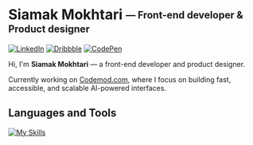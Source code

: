 # Siamak Mokhtari <sub><sup>— Front-end developer & Product designer</sup></sub>

[![LinkedIn](https://img.shields.io/badge/LinkedIn-Profile-0D76A8?style=flat&logo=linkedin&logoColor=white)](https://www.linkedin.com/in/siamakmokhtari/)
[![Dribbble](https://img.shields.io/badge/Dribbble-Portfolio-ea4c89?style=flat&logo=dribbble&logoColor=white)](https://dribbble.com/siamak)
[![CodePen](https://img.shields.io/badge/CodePen-Demos-black?style=flat&logo=codepen&logoColor=white)](https://codepen.io/siamak)

Hi, I'm **Siamak Mokhtari** — a front-end developer and product designer.

Currently working on [Codemod.com](https://codemod.com), where I focus on building fast, accessible, and scalable AI-powered interfaces.

## Languages and Tools

[![My Skills](https://skillicons.dev/icons?i=react,ts,js,nextjs,tailwind,figma,nodejs,vite,vue,prisma,supabase,postgres,mongodb,vercel,docker,git,github,html,css,sass,ps,ai,netlify,pnpm,npm,yarn,vscode)](https://skillicons.dev)
